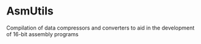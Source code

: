 AsmUtils
========

Compilation of data compressors and converters to aid in the development of 16-bit assembly programs
